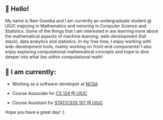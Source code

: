 ## :wave: Hello!

My name is Ram Goenka and I am currently an undergraduate student @ UIUC majoring in Mathematics and minoring in Computer Science and Statistics. Some of the things that I am interested in are learning more about the mathematical aspects of machine learning, web-development (full stack), data analytics and statistics. In my free time, I enjoy working with web-development tools, mainly working on front-end components! I also enjoy exploring computational mathematical concepts and hope to dive deeper into what lies within computational math! 

## 📝 I am currently: 

   - Working as a software-developer at [NCSA](https://www.ncsa.illinois.edu/) 
    
   - Course Associate for [CS 124 @ UIUC](https://www.cs124.org/)
    
   - Course Assistant for [STAT/CS/IS 107 @ UIUC](https://discovery.cs.illinois.edu/)

Hope you have a great day! :)
